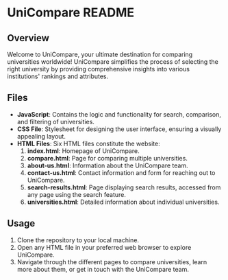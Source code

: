 # UniCompare README

## Overview
Welcome to UniCompare, your ultimate destination for comparing universities worldwide! UniCompare simplifies the process of selecting the right university by providing comprehensive insights into various institutions' rankings and attributes.

## Files
- **JavaScript**: Contains the logic and functionality for search, comparison, and filtering of universities.
- **CSS File**: Stylesheet for designing the user interface, ensuring a visually appealing layout.
- **HTML Files**: Six HTML files constitute the website:
  1. **index.html**: Homepage of UniCompare.
  2. **compare.html**: Page for comparing multiple universities.
  3. **about-us.html**: Information about the UniCompare team.
  4. **contact-us.html**: Contact information and form for reaching out to UniCompare.
  5. **search-results.html**: Page displaying search results, accessed from any page using the search feature.
  6. **universities.html**: Detailed information about individual universities.

## Usage
1. Clone the repository to your local machine.
2. Open any HTML file in your preferred web browser to explore UniCompare.
3. Navigate through the different pages to compare universities, learn more about them, or get in touch with the UniCompare team.

